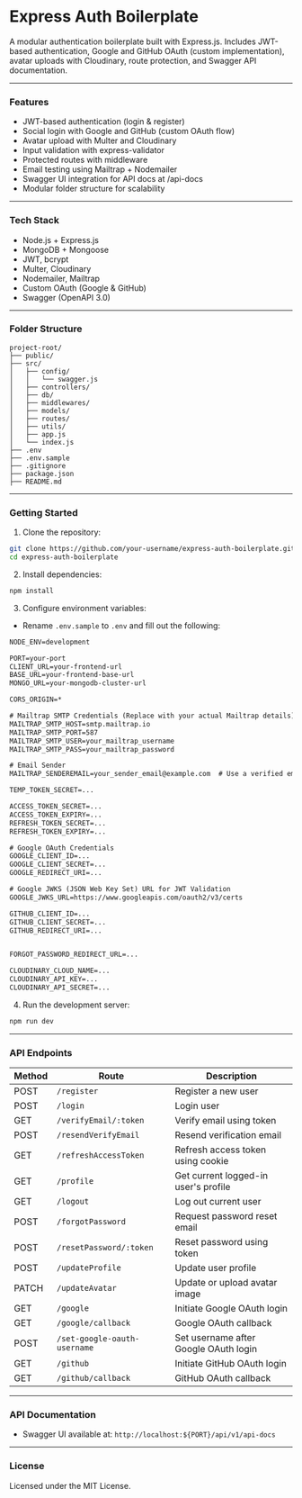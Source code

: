 # Express Auth Boilerplate

A modular authentication boilerplate built with Express.js. Includes JWT-based authentication, Google and GitHub OAuth (custom implementation), avatar uploads with Cloudinary, route protection, and Swagger API documentation.

---

### Features
- JWT-based authentication (login & register)
- Social login with Google and GitHub (custom OAuth flow)
- Avatar upload with Multer and Cloudinary
- Input validation with express-validator
- Protected routes with middleware
- Email testing using Mailtrap + Nodemailer
- Swagger UI integration for API docs at /api-docs
- Modular folder structure for scalability

---

### Tech Stack
- Node.js + Express.js
- MongoDB + Mongoose
- JWT, bcrypt
- Multer, Cloudinary
- Nodemailer, Mailtrap
- Custom OAuth (Google & GitHub)
- Swagger (OpenAPI 3.0)

---

### Folder Structure

```
project-root/
├── public/
├── src/
│   ├── config/
│   │   └── swagger.js
│   ├── controllers/
│   ├── db/
│   ├── middlewares/
│   ├── models/
│   ├── routes/
│   ├── utils/
│   ├── app.js
│   └── index.js
├── .env
├── .env.sample
├── .gitignore
├── package.json
├── README.md
```

---

### Getting Started

1. Clone the repository:
```bash
git clone https://github.com/your-username/express-auth-boilerplate.git
cd express-auth-boilerplate
```

2. Install dependencies:
```bash
npm install
```

3. Configure environment variables:
- Rename `.env.sample` to `.env` and fill out the following:

```txt
NODE_ENV=development

PORT=your-port
CLIENT_URL=your-frontend-url
BASE_URL=your-frontend-base-url
MONGO_URL=your-mongodb-cluster-url

CORS_ORIGIN=*

# Mailtrap SMTP Credentials (Replace with your actual Mailtrap details)
MAILTRAP_SMTP_HOST=smtp.mailtrap.io
MAILTRAP_SMTP_PORT=587
MAILTRAP_SMTP_USER=your_mailtrap_username
MAILTRAP_SMTP_PASS=your_mailtrap_password

# Email Sender
MAILTRAP_SENDEREMAIL=your_sender_email@example.com  # Use a verified email

TEMP_TOKEN_SECRET=...

ACCESS_TOKEN_SECRET=...
ACCESS_TOKEN_EXPIRY=...
REFRESH_TOKEN_SECRET=...
REFRESH_TOKEN_EXPIRY=...

# Google OAuth Credentials
GOOGLE_CLIENT_ID=...
GOOGLE_CLIENT_SECRET=...
GOOGLE_REDIRECT_URI=...

# Google JWKS (JSON Web Key Set) URL for JWT Validation
GOOGLE_JWKS_URL=https://www.googleapis.com/oauth2/v3/certs

GITHUB_CLIENT_ID=...
GITHUB_CLIENT_SECRET=...
GITHUB_REDIRECT_URI=...


FORGOT_PASSWORD_REDIRECT_URL=...

CLOUDINARY_CLOUD_NAME=...
CLOUDINARY_API_KEY=...
CLOUDINARY_API_SECRET=...
```

4. Run the development server:
```bash
npm run dev
```
---
### API Endpoints

| Method | Route                             | Description                              |
|--------|-----------------------------------|------------------------------------------|
| POST   | `/register`                       | Register a new user                      |
| POST   | `/login`                          | Login user                               |
| GET    | `/verifyEmail/:token`            | Verify email using token                 |
| POST   | `/resendVerifyEmail`             | Resend verification email                |
| GET    | `/refreshAccessToken`            | Refresh access token using cookie        |
| GET    | `/profile`                        | Get current logged-in user's profile     |
| GET    | `/logout`                         | Log out current user                     |
| POST   | `/forgotPassword`                | Request password reset email             |
| POST   | `/resetPassword/:token`          | Reset password using token               |
| POST   | `/updateProfile`                 | Update user profile                      |
| PATCH  | `/updateAvatar`                  | Update or upload avatar image            |
| GET    | `/google`                         | Initiate Google OAuth login              |
| GET    | `/google/callback`               | Google OAuth callback                    |
| POST   | `/set-google-oauth-username`     | Set username after Google OAuth login    |
| GET    | `/github`                         | Initiate GitHub OAuth login              |
| GET    | `/github/callback`               | GitHub OAuth callback                    |


---
### API Documentation
- Swagger UI available at: `http://localhost:${PORT}/api/v1/api-docs`

---

### License
Licensed under the MIT License.
